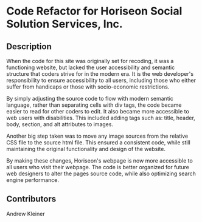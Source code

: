 # Code Refactor for Horiseon Social Solution Services, Inc.

## Description

When the code for this site was originally set for recoding, it was a functioning website, but lacked the user accessibility and semantic structure that coders strive for in the modern era. It is the web developer's responsibility to ensure accessibility to all users, including those who either suffer from handicaps or those with socio-economic restrictions.

By simply adjusting the source code to flow with modern semantic language, rather than separating cells with div tags, the code became easier to read for other coders to edit. It also became more accessible to web users with disabilities. This included adding tags such as: title, header, body, section, and alt attributes to images.

Another big step taken was to move any image sources from the relative CSS file to the source
html file. This ensured a consistent code, while still maintaining the original functionality and design of the website.

By making these changes, Horiseon's webpage is now more accessible to all users who visit their webpage. The code is better organized for future web designers to alter the pages source code, while also optimizing search engine performance.

## Contributors
Andrew Kleiner